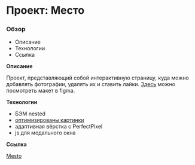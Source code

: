 # Проект: Место

### Обзор

* Описание
* Технологии
* Ссылка

**Описание**

Проект, представляющий собой интерактивную страницу, куда можно добавлять фотографии, удалять их и ставить лайки. [Здесь](https://www.figma.com/file/2cn9N9jSkmxD84oJik7xL7/JavaScript.-Sprint-4?node-id=0%3A1) можно посмотреть макет в figma.

**Технологии**

* БЭМ nested
* [оптимизированы картинки](https://tinypng.com/)
* адаптивная вёрстка с PerfectPixel
* js для модального окна

**Ссылка**

[Mesto](https://rasskajui.github.io/mesto/)
